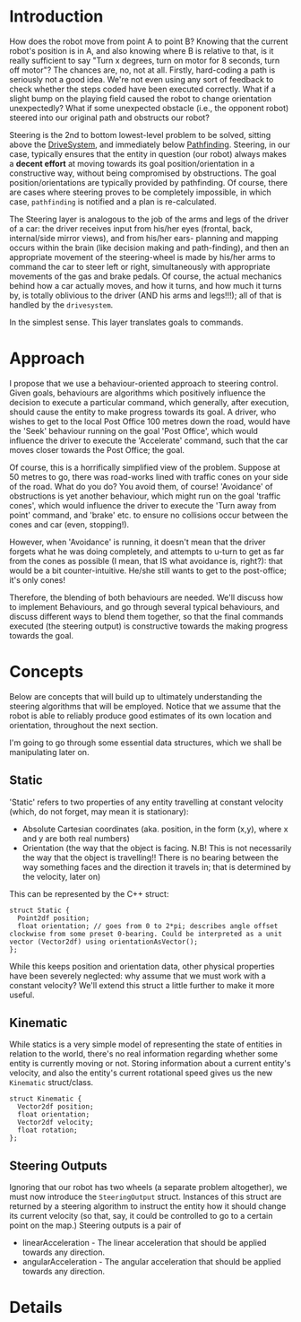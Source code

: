 # Introduction #
How does the robot move from point A to point B?
Knowing that the current robot's position is in A, and also knowing where B is relative to that, is it really sufficient to say "Turn x degrees, turn on motor for 8 seconds, turn off motor"?
The chances are, no, not at all.
Firstly, hard-coding a path is seriously not a good idea. We're not even using any sort of feedback to check whether the steps coded have been executed correctly. What if a slight bump on the playing field caused the robot to change orientation unexpectedly?
What if some unexpected obstacle (i.e., the opponent robot) steered into our original path and obstructs our robot?

Steering is the 2nd to bottom lowest-level problem to be solved, sitting above the [DriveSystem](DriveSystem.md), and immediately below [Pathfinding](Pathfinding.md). Steering, in our case, typically ensures that the entity in question (our robot) always makes a **decent effort** at moving towards its goal position/orientation in a constructive way, without being compromised by obstructions. The goal position/orientations are typically provided by pathfinding. Of course, there are cases where steering proves to be completely impossible, in which case, `pathfinding` is notified and a plan is re-calculated.

The Steering layer is analogous to the job of the arms and legs of the driver of a car: the driver receives input from his/her eyes (frontal, back, internal/side mirror views), and from his/her ears- planning and mapping occurs within the brain (like decision making and path-finding), and then an appropriate movement of the steering-wheel is made by his/her arms to command the car to steer left or right, simultaneously with appropriate movements of the gas and brake pedals.
Of course, the actual mechanics behind how a car actually moves, and how it turns, and how much it turns by, is totally oblivious to the driver (AND his arms and legs!!!); all of that is handled by the `drivesystem`.

In the simplest sense. This layer translates goals to commands.

# Approach #
I propose that we use a behaviour-oriented approach to steering control.
Given goals, behaviours are algorithms which positively influence the decision to execute a particular command, which generally, after execution, should cause the entity to make progress towards its goal. A driver, who wishes to get to the local Post Office 100 metres down the road, would have the 'Seek' behaviour running on the goal 'Post Office', which would influence the driver to execute the 'Accelerate' command, such that the car moves closer towards the Post Office; the goal.

Of course, this is a horrifically simplified view of the problem. Suppose at 50 metres to go, there was road-works lined with traffic cones on your side of the road. What do you do? You avoid them, of course!
'Avoidance' of obstructions is yet another behaviour, which might run on the goal 'traffic cones', which would influence the driver to execute the 'Turn away from point' command, and 'brake' etc. to ensure no collisions occur between the cones and car (even, stopping!).

However, when 'Avoidance' is running, it doesn't mean that the driver forgets what he was doing completely, and attempts to u-turn to get as far from the cones as possible (I mean, that IS what avoidance is, right?): that would be a bit counter-intuitive. He/she still wants to get to the post-office; it's only cones!

Therefore, the blending of both behaviours are needed.
We'll discuss how to implement Behaviours, and go through several typical behaviours, and discuss different ways to blend them together, so that the final commands executed (the steering output) is constructive towards the making progress towards the goal.


# Concepts #
Below are concepts that will build up to ultimately understanding the steering algorithms that will be employed. Notice that we assume that the robot is able to reliably produce good estimates of its own location and orientation, throughout the next section.

I'm going to go through some essential data structures, which we shall be manipulating later on.


## Static ##
'Static' refers to two properties of any entity travelling at constant velocity (which, do not forget, may mean it is stationary):

  * Absolute Cartesian coordinates (aka. position, in the form (x,y), where x and y are both real numbers)
  * Orientation (the way that the object is facing. N.B! This is not necessarily the way that the object is travelling!! There is no bearing between the way something faces and the direction it travels in; that is determined by the velocity, later on)

This can be represented by the C++ struct:
```
struct Static {
  Point2df position;
  float orientation; // goes from 0 to 2*pi; describes angle offset clockwise from some preset 0-bearing. Could be interpreted as a unit vector (Vector2df) using orientationAsVector();
};
```

While this keeps position and orientation data, other physical properties have been severely neglected: why assume that we must work with a constant velocity? We'll extend this struct a little further to make it more useful.

## Kinematic ##
While statics is a very simple model of representing the state of entities in relation to the world, there's no real information regarding whether some entity is currently moving or not. Storing information about a current entity's velocity, and also the entity's current rotational speed gives us the new `Kinematic` struct/class.

```
struct Kinematic {
  Vector2df position;
  float orientation;
  Vector2df velocity;
  float rotation;
};
```

## Steering Outputs ##
Ignoring that our robot has two wheels (a separate problem altogether), we must now introduce the `SteeringOutput` struct. Instances of this struct are returned by a steering algorithm to instruct the entity how it should change its current velocity (so that, say, it could be controlled to go to a certain point on the map.) Steering outputs is a pair of

  * linearAcceleration - The linear acceleration that should be applied towards any direction.
  * angularAcceleration - The angular acceleration that should be applied towards any direction.

# Details #